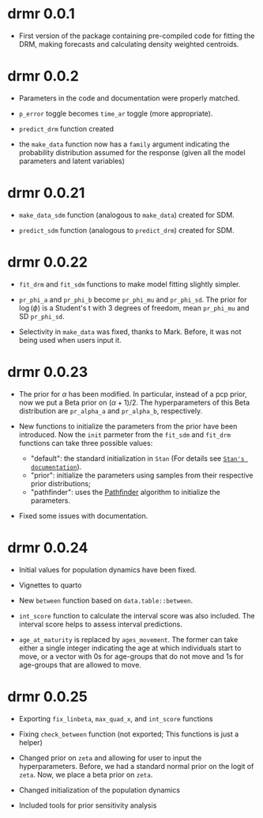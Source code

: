 # drmr 0.0.1

* First version of the package containing pre-compiled code for fitting the DRM,
  making forecasts and calculating density weighted centroids.

# drmr 0.0.2

* Parameters in the code and documentation were properly matched.

* `p_error` toggle becomes `time_ar` toggle (more appropriate).

* `predict_drm` function created

* the `make_data` function now has a `family` argument indicating the
  probability distribution assumed for the response (given all the model
  parameters and latent variables)

# drmr 0.0.21

* `make_data_sdm` function (analogous to `make_data`) created for SDM.

* `predict_sdm` function (analogous to `predict_drm`) created for SDM.

# drmr 0.0.22

* `fit_drm` and `fit_sdm` functions to make model fitting slightly simpler.

* `pr_phi_a` and `pr_phi_b` become `pr_phi_mu` and `pr_phi_sd`. The prior for
  $\log(\phi)$ is a Student's t with 3 degrees of freedom, mean `pr_phi_mu` and
  SD `pr_phi_sd`.
  
* Selectivity in `make_data` was fixed, thanks to Mark. Before, it was not being
  used when users input it.

# drmr 0.0.23

* The prior for $\alpha$ has been modified. In particular, instead of a pcp
  prior, now we put a Beta prior on $(\alpha + 1) / 2$. The hyperparameters of
  this Beta distribution are `pr_alpha_a` and `pr_alpha_b`, respectively.
  
* New functions to initialize the parameters from the prior have been
  introduced. Now the `init` parmeter from the `fit_sdm` and `fit_drm` functions
  can take three possible values: 
  * "default": the standard initialization in `Stan` (For details see [`Stan's
    documentation`](https://mc-stan.org/docs/reference-manual/execution.html#random-initial-values)).
  * "prior": initialize the parameters using samples from their respective prior
    distributions;
  * "pathfinder": uses the
    [Pathfinder](https://mc-stan.org/docs/reference-manual/pathfinder.html)
    algorithm to initialize the parameters.

* Fixed some issues with documentation.

# drmr 0.0.24

* Initial values for population dynamics have been fixed.

* Vignettes to quarto

* New `between` function based on `data.table::between`. 

* `int_score` function to calculate the interval score was also included. The
  interval score helps to assess interval predictions.

* `age_at_maturity` is replaced by `ages_movement`. The former can take either a
  single integer indicating the age at which individuals start to move, or a
  vector with 0s for age-groups that do not move and 1s for age-groups that are
  allowed to move.

# drmr 0.0.25

* Exporting `fix_linbeta`, `max_quad_x`, and `int_score` functions

* Fixing `check_between` function (not exported; This functions is just a
  helper)
  
* Changed prior on `zeta` and allowing for user to input the
  hyperparameters. Before, we had a standard normal prior on the logit of
  `zeta`. Now, we place a beta prior on `zeta`.

* Changed initialization of the population dynamics

* Included tools for prior sensitivity analysis
